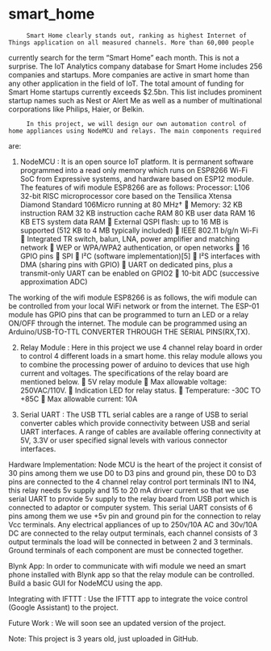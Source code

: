 # smart_home
         Smart Home clearly stands out, ranking as highest Internet of Things application on all measured channels. More than 60,000 people 
currently search for the term “Smart Home” each month. This is not a surprise. The IoT Analytics company database for Smart Home includes 
256 companies and startups. More companies are active in smart home than any other application in the field of IoT. The total amount of 
funding for Smart Home startups currently exceeds $2.5bn. This list includes prominent startup names such as Nest or Alert Me as well as 
a number of multinational corporations like Philips, Haier, or Belkin.

         In this project, we will design our own automation control of home appliances using NodeMCU and relays. The main components required
are:
1. NodeMCU : 
It is an open source IoT platform. It is permanent software programmed into a read only memory which runs on ESP8266 Wi-Fi SoC from 
Expressive systems, and hardware based on ESP12 module.  The features of wifi module ESP8266 are as follows:
Processor: L106 32-bit RISC microprocessor core based on the Tensilica Xtensa
Diamond Standard 106Micro running at 80 MHz†
 Memory:
32 KB instruction RAM
32 KB instruction cache RAM
80 KB user data RAM
16 KB ETS system data RAM
 External QSPI flash: up to 16 MB is supported (512 KB to 4 MB typically included)
 IEEE 802.11 b/g/n Wi-Fi
 Integrated TR switch, balun, LNA, power amplifier and matching network
 WEP or WPA/WPA2 authentication, or open networks
 16 GPIO pins
 SPI
 I²C (software implementation)[5]
 I²S interfaces with DMA (sharing pins with GPIO)
 UART on dedicated pins, plus a transmit-only UART can be enabled on GPIO2
 10-bit ADC (successive approximation ADC)

  The working of the wifi module ESP8266 is as follows, the wifi module can be controlled from your local WiFi network or from the 
internet. The ESP-01 module has GPIO pins that can be programmed to turn an LED or a relay ON/OFF through the internet. The module can 
be programmed using an Arduino/USB-TO-TTL CONVERTER THROUGH THE SERIAL PINS(RX,TX).


2. Relay Module : Here in this project we use 4 channel relay board in order to control 4 different loads in a smart home. this relay module allows you to combine the processing power of arduino to devices
that use high current and voltages. The specifications of the relay board are mentioned below.
 5V relay module
 Max allowable voltage: 250VAC/110V.
 Indication LED for relay status.
 Temperature: -30C TO +85C
 Max allowable current: 10A

3. Serial UART : The USB TTL serial cables are a range of USB to serial converter cables which provide connectivity between USB and 
serial UART interfaces. A range of cables are  available offering connectivity at 5V, 3.3V or user specified signal levels with various 
connector interfaces. 

Hardware Implementation: Node MCU is the heart of the project it consist of 30 pins among them we use D0 to D3 pins and ground pin, these D0 to D3 
pins are connected to the 4 channel relay control port terminals IN1 to IN4, this relay needs 5v supply and 15 to 20 mA driver current so
that we use serial UART to provide 5v supply to the relay board from USB port which is connected to adaptor or computer system. This 
serial UART consists of 6 pins among them we use +5v pin and ground pin for the connection to relay Vcc terminals. Any electrical 
appliances of up to 250v/10A AC and 30v/10A DC are connected to the relay output terminals, each channel consists of 3 output terminals 
the load will be connected in between 2 and 3 terminals. Ground terminals of each component are must be connected together.

Blynk App: In order to communicate with wifi module we need an smart phone installed with Blynk app so that the relay module can be controlled.
Build a basic GUI for NodeMCU using the app.

Integrating with IFTTT : Use the IFTTT app to integrate the voice control (Google Assistant) to the project.


Future Work : We will soon see an updated version of the project.



Note: This project is 3 years old, just uploaded in GitHub.






